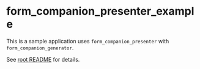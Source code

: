 # form_companion_presenter_example

This is a sample application uses `form_companion_presenter` with `form_companion_generator`.

See [root README](../../README.md) for details.
